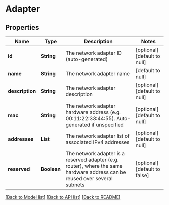 # Adapter
## Properties

| Name | Type | Description | Notes |
|------------ | ------------- | ------------- | -------------|
| **id** | **String** | The network adapter ID (auto-generated) | [optional] [default to null] |
| **name** | **String** | The network adapter name | [default to null] |
| **description** | **String** | The network adapter description | [optional] [default to null] |
| **mac** | **String** | The network adapter hardware address (e.g. 00:11:22:33:44:55). Auto-generated if unspecified | [optional] [default to null] |
| **addresses** | **List** | The network adapter list of associated IPv4 addresses | [optional] [default to null] |
| **reserved** | **Boolean** | The network adapter is a reserved adapter (e.g. router), where the same hardware address can be reused over several subnets | [optional] [default to false] |

[[Back to Model list]](../README.md#documentation-for-models) [[Back to API list]](../README.md#documentation-for-api-endpoints) [[Back to README]](../README.md)

